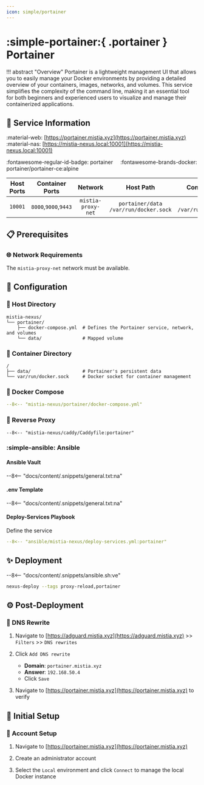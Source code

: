 ```yaml
---
icon: simple/portainer
---
```


# :simple-portainer:{ .portainer } Portainer

<!-- markdownlint-disable MD033 -->

!!! abstract "Overview"
    Portainer is a lightweight management UI that allows you to easily manage your Docker environments by providing a detailed overview of your containers, images, networks, and volumes. This service simplifies the complexity of the command line, making it an essential tool for both beginners and experienced users to visualize and manage their containerized applications.

## 📑 Service Information

:material-web: [https://portainer.mistia.xyz](https://portainer.mistia.xyz)  &nbsp;&nbsp;&nbsp; :material-nas: [https://mistia-nexus.local:10001](https://mistia-nexus.local:10001)

:fontawesome-regular-id-badge: portainer &nbsp;&nbsp;&nbsp; :fontawesome-brands-docker: portainer/portainer-ce:alpine

| Host Ports | Container Ports | Network |  Host Path | Container Path |
|:----------:|:------------:|:----------:|:----------:|:--------------:|
| `10001` | `8000`,`9000`,`9443` | `mistia-proxy-net` | `portainer/data`<br>`/var/run/docker.sock` | `/data`<br>`/var/run/docker.sock` |

## 📋 Prerequisites

### 🌐 Network Requirements

The `mistia-proxy-net` network must be available.

## 🔧 Configuration

### 📂 Host Directory

```text
mistia-nexus/
└── portainer/
    ├── docker-compose.yml  # Defines the Portainer service, network, and volumes
    └── data/               # Mapped volume
```

### 📁 Container Directory

```text
/
├── data/                   # Portainer's persistent data
└── var/run/docker.sock     # Docker socket for container management
```

### 🐋 Docker Compose

```yaml title="docker-compose.yml"
--8<-- "mistia-nexus/portainer/docker-compose.yml"
```

### 🔀 Reverse Proxy

```Caddyfile title="Caddyfile"
--8<-- "mistia-nexus/caddy/Caddyfile:portainer"
```

### :simple-ansible: Ansible

#### Ansible Vault

--8<-- "docs/content/.snippets/general.txt:na"

#### .env Template

--8<-- "docs/content/.snippets/general.txt:na"

#### Deploy-Services Playbook

Define the service

```yaml title="deploy-services.yml"
--8<-- "ansible/mistia-nexus/deploy-services.yml:portainer"
```

## ✨ Deployment

--8<-- "docs/content/.snippets/ansible.sh:ve"

```bash
nexus-deploy --tags proxy-reload,portainer
```

## ⚙️ Post-Deployment

### 📝 DNS Rewrite

1. Navigate to [https://adguard.mistia.xyz](https://adguard.mistia.xyz) >> `Filters` >> `DNS rewrites`

2. Click `Add DNS rewrite`
      - **Domain**: `portainer.mistia.xyz`
      - **Answer**: `192.168.50.4`
      - Click `Save`

3. Navigate to [https://portainer.mistia.xyz](https://portainer.mistia.xyz) to verify

## 🚀 Initial Setup

### 🪪 Account Setup

1. Navigate to [https://portainer.mistia.xyz](https://portainer.mistia.xyz)

2. Create an administrator account

3. Select the `Local` environment and click `Connect` to manage the local Docker instance
